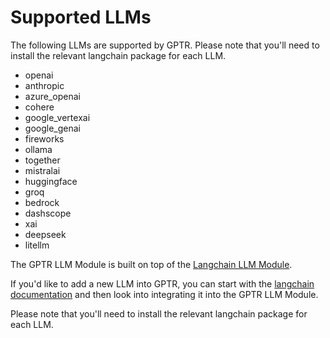 # Supported LLMs

The following LLMs are supported by GPTR. Please note that you'll need to install the relevant langchain package for each LLM.

- openai
- anthropic
- azure_openai
- cohere
- google_vertexai
- google_genai
- fireworks
- ollama
- together
- mistralai
- huggingface
- groq
- bedrock
- dashscope
- xai
- deepseek
- litellm

The GPTR LLM Module is built on top of the [Langchain LLM Module](https://python.langchain.com/v0.2/docs/integrations/llms/).

If you'd like to add a new LLM into GPTR, you can start with the [langchain documentation](https://python.langchain.com/v0.2/docs/integrations/platforms/) and then look into integrating it into the GPTR LLM Module.

Please note that you'll need to install the relevant langchain package for each LLM.
